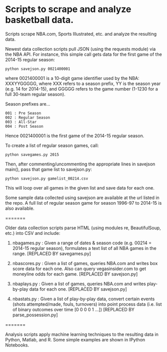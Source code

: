 # Scripts to scrape and analyze basketball data.

Scripts scrape NBA.com, Sports Illustrated, etc. and analyze the resulting data.

Newest data collection scripts pull JSON (using the requests module) via the NBA API. For instance, this simple call gets data for the first game of the 2014-15 regular season:

    python savejson.py 0021400001
  
where 0021400001 is a 10-digit game identifier used by the NBA: XXXYYGGGGG, where XXX refers to a season prefix, YY is the season year (e.g. 14 for 2014-15), and GGGGG refers to the game number (1-1230 for a full 30-team regular season).

Season prefixes are...

    001 : Pre Season
    002 : Regular Season
    003 : All-Star
    004 : Post Season

Hence 0021400001 is the first game of the 2014-15 regular season.

To create a list of regular season games, call:

    python savegames.py 2015

Then, after commenting/uncommenting the appropriate lines in savejson main(), pass that game list to savejson.py:

    python savejson.py gamelist_00214.csv

This will loop over all games in the given list and save data for each one.

Some sample data collected using savejson are available at the url listed in the repo. A full list of regular season game for season 1996-97 to 2014-15 is also available.

=======

Older data collection scripts parse HTML (using modules re, BeautifulSoup, etc.) into CSV and include:

1. nbagames.py : Given a range of dates & season code (e.g. 00214 = 2014-15 regular season), formulates a text list of all NBA games in the range. [REPLACED BY savegames.py]

2. nbascores.py : Given a list of games, queries NBA.com and writes box score data for each one. Also can query vegasinsider.com to get moneyline odds for each game. [REPLACED BY savejson.py]

3. nbaplays.py : Given a list of games, queries NBA.com and writes play-by-play data for each one. [REPLACED BY savejson.py]

4. nbastats.py : Given a list of play-by-play data, convert certain events (shots attempted/made, fouls, turnovers) into point process data (i.e. list of binary outcomes over time [0 0 0 0 1 ...]) [REPLACED BY parse_possession.py]

=======

Analysis scripts apply machine learning techniques to the resulting data in Python, Matlab, and R. Some simple examples are shown in IPython Notebooks.
